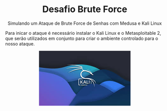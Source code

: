 <h1 align="center"> Desafio Brute Force </h1>
<p align="center">
Simulando um Ataque de Brute Force de Senhas com Medusa e Kali Linux
</p>

<p>Para inicar o ataque é necessário instalar o Kali Linux e o Metasploitable 2, que serão utilizados em conjunto para criar o ambiente controlado para o nosso ataque.
</p>

<p align="center">
  <img alt="Kali Linux" src="images\kali linux.jpeg">
</p>
